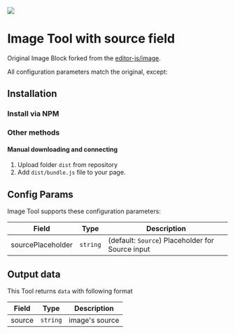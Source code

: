 ![](https://badgen.net/badge/Editor.js/v2.0/blue)

# Image Tool with source field

Original Image Block forked from the [editor-js/image](https://github.com/editor-js/image).

All configuration parameters match the original, except:

## Installation

### Install via NPM

### Other methods

#### Manual downloading and connecting

1. Upload folder `dist` from repository
2. Add `dist/bundle.js` file to your page.

## Config Params

Image Tool supports these configuration parameters:

| Field | Type     | Description        |
| ----- | -------- | ------------------ |
| sourcePlaceholder | `string` | (default: `Source`) Placeholder for Source input |

## Output data

This Tool returns `data` with following format

| Field          | Type      | Description                     |
| -------------- | --------- | ------------------------------- |
| source         | `string`  | image's source                  |
